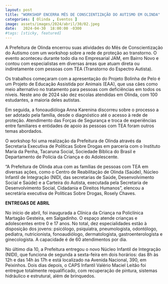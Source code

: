 ```yaml
---
layout: post
title: "WORKSHOP ENCERRA MÊS DE CONSCIENTIZAÇÃO DO AUTISMO EM OLINDA"
categories: [ Olinda , Eventos ]
image: assets/images/2024/abril/30/02.jpeg
date:   2024-04-30  18:00:00 -0300
#tags: [sticky, featured]
---
```

A Prefeitura de Olinda encerrou suas atividades do Mês de Conscientização do Autismo com um workshop sobre a rede de proteção ao transtorno. O evento aconteceu durante todo dia no Empresarial JAM, em Bairro Novo e contou com especialistas em diversas áreas que atuam direta ou indiretamente com pessoas com TEA (Transtorno do Espectro Autista).

Os trabalhos começaram com a apresentação do Projeto Bolinha de Pelo é um Projeto de Educação Assistida por Animais (EAA), que usa cães como meio alternativo no tratamento para pessoas com deficiências em todos os níveis. Neste ano de 2024 são dez escolas atendidas em Olinda, com 100 estudantes, a maioria deles autistas.

Em seguida, a fonoaudióloga Anna Karenina discorreu sobre o processo a ser adotado pela família, desde o diagnóstico até o acesso à rede de proteção. Atendimento das Forças de Segurança e troca de experiências entre familiares e entidades de apoio às pessoas com TEA foram outros temas abordados.

O workshop foi uma realização da Prefeitura de Olinda através da Secretaria Executiva de Políticas Sobre Drogas em parceria com o Instituto Maria da Penha, Tacaruna Social, Sociedade Bíblica do Brasil e Departamento de Polícia da Criança e do Adolescente.

“A Prefeitura de Olinda atua com as famílias de pessoas com TEA em diversas ações, como o Centro de Reabilitação de Olinda (Saúde), Núcleo Infantil de Integração (NIDI, das secretarias de Saúde, Desenvolvimento Social e Saúde) e a Carteira do Autista, executada pela Secretaria de Desenvolvimento Social, Cidadania e Direitos Humanos”, elencou a secretária executiva de Políticas Sobre Drogas, Rosely Chaves.

**ENTREGAS DE ABRIL**

No início de abril, foi inaugurada a Clínica da Criança na Policlínica Martagão Gesteira, em Salgadinho. O espaço atende crianças e adolescentes entre 0 e 17 anos. No total, dez especialidades estão à disposição dos jovens: psicólogo, psiquiatra, pneumologista, odontólogo, pediatra, nutricionista, fonoaudiólogo, dermatologista, gastroenterologista e ginecologista. A capacidade é de 60 atendimentos por dia.

No último dia 10, a Prefeitura entregou o novo Núcleo Infantil de Integração (NIDI), que funciona de segunda a sexta-feira em dois horários: das 8h às 12h e das 14h às 17h e está localizado na Avenida Nacional, 390, em Peixinhos. Dois dias depois, o CAPS Infantil Valério Maciel Leitão foi entregue totalmente requalificado, com recuperação de pintura, sistemas hidráulico e estrutural, além de brinquedos.